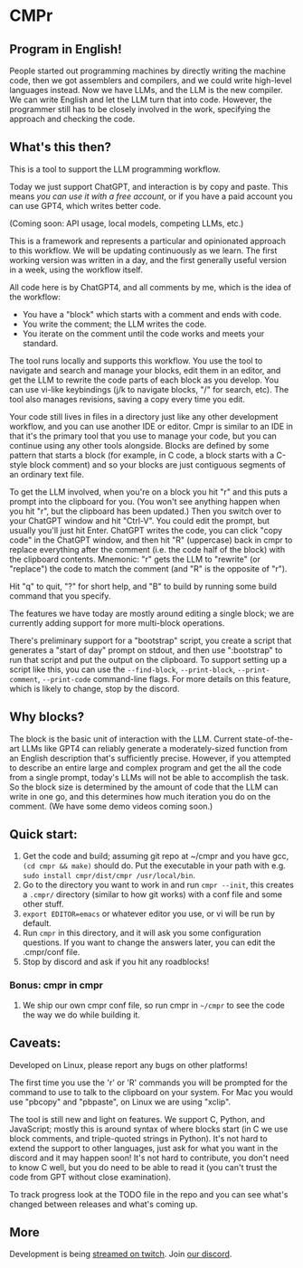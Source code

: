 # CMPr

## Program in English!

People started out programming machines by directly writing the machine code, then we got assemblers and compilers, and we could write high-level languages instead.
Now we have LLMs, and the LLM is the new compiler.
We can write English and let the LLM turn that into code.
However, the programmer still has to be closely involved in the work, specifying the approach and checking the code.

## What's this then?

This is a tool to support the LLM programming workflow.

Today we just support ChatGPT, and interaction is by copy and paste.
This means <em>you can use it with a free account</em>, or if you have a paid account you can use GPT4, which writes better code.

(Coming soon: API usage, local models, competing LLMs, etc.)

This is a framework and represents a particular and opinionated approach to this workflow.
We will be updating continuously as we learn.
The first working version was written in a day, and the first generally useful version in a week, using the workflow itself.

All code here is by ChatGPT4, and all comments by me, which is the idea of the workflow:

- You have a "block" which starts with a comment and ends with code.
- You write the comment; the LLM writes the code.
- You iterate on the comment until the code works and meets your standard.

The tool runs locally and supports this workflow.
You use the tool to navigate and search and manage your blocks, edit them in an editor, and get the LLM to rewrite the code parts of each block as you develop.
You can use vi-like keybindings (j/k to navigate blocks, "/" for search, etc).
The tool also manages revisions, saving a copy every time you edit.

Your code still lives in files in a directory just like any other development workflow, and you can use another IDE or editor.
Cmpr is similar to an IDE in that it's the primary tool that you use to manage your code, but you can continue using any other tools alongside.
Blocks are defined by some pattern that starts a block (for example, in C code, a block starts with a C-style block comment) and so your blocks are just contiguous segments of an ordinary text file.

To get the LLM involved, when you're on a block you hit "r" and this puts a prompt into the clipboard for you.
(You won't see anything happen when you hit "r", but the clipboard has been updated.)
Then you switch over to your ChatGPT window and hit "Ctrl-V".
You could edit the prompt, but usually you'll just hit Enter.
ChatGPT writes the code, you can click "copy code" in the ChatGPT window, and then hit "R" (uppercase) back in cmpr to replace everything after the comment (i.e. the code half of the block) with the clipboard contents.
Mnemonic: "r" gets the LLM to "rewrite" (or "replace") the code to match the comment (and "R" is the opposite of "r").

Hit "q" to quit, "?" for short help, and "B" to build by running some build command that you specify.

The features we have today are mostly around editing a single block; we are currently adding support for more multi-block operations.

There's preliminary support for a "bootstrap" script, you create a script that generates a "start of day" prompt on stdout, and then use ":bootstrap" to run that script and put the output on the clipboard.
To support setting up a script like this, you can use the `--find-block`, `--print-block`, `--print-comment`, `--print-code` command-line flags.
For more details on this feature, which is likely to change, stop by the discord.

## Why blocks?

The block is the basic unit of interaction with the LLM.
Current state-of-the-art LLMs like GPT4 can reliably generate a moderately-sized function from an English description that's sufficiently precise.
However, if you attempted to describe an entire large and complex program and get the all the code from a single prompt, today's LLMs will not be able to accomplish the task.
So the block size is determined by the amount of code that the LLM can write in one go, and this determines how much iteration you do on the comment.
(We have some demo videos coming soon.)

## Quick start:

1. Get the code and build; assuming git repo at ~/cmpr and you have gcc, `(cd cmpr && make)` should do. Put the executable in your path with e.g. `sudo install cmpr/dist/cmpr /usr/local/bin`.
2. Go to the directory you want to work in and run `cmpr --init`, this creates a `.cmpr/` directory (similar to how git works) with a conf file and some other stuff.
3. `export EDITOR=emacs` or whatever editor you use, or vi will be run by default.
4. Run `cmpr` in this directory, and it will ask you some configuration questions.
   If you want to change the answers later, you can edit the .cmpr/conf file.
5. Stop by discord and ask if you hit any roadblocks!

### Bonus: cmpr in cmpr

1. We ship our own cmpr conf file, so run cmpr in `~/cmpr` to see the code the way we do while building it.

## Caveats:

Developed on Linux, please report any bugs on other platforms!

The first time you use the 'r' or 'R' commands you will be prompted for the command to use to talk to the clipboard on your system.
For Mac you would use "pbcopy" and "pbpaste", on Linux we are using "xclip".

The tool is still new and light on features.
We support C, Python, and JavaScript; mostly this is around syntax of where blocks start (in C we use block comments, and triple-quoted strings in Python).
It's not hard to extend the support to other languages, just ask for what you want in the discord and it may happen soon!
It's not hard to contribute, you don't need to know C well, but you do need to be able to read it (you can't trust the code from GPT without close examination).

To track progress look at the TODO file in the repo and you can see what's changed between releases and what's coming up.

## More

Development is being [streamed on twitch](https://www.twitch.tv/inimino2).
Join [our discord](https://discord.gg/ekEq6jcEQ2).
